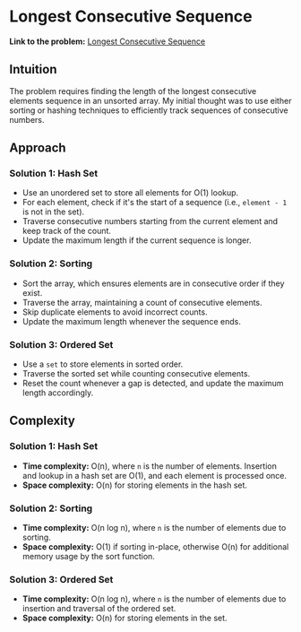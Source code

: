 # Longest Consecutive Sequence

**Link to the problem:** [Longest Consecutive Sequence](https://leetcode.com/problems/longest-consecutive-sequence/description/)

## Intuition
The problem requires finding the length of the longest consecutive elements sequence in an unsorted array. My initial thought was to use either sorting or hashing techniques to efficiently track sequences of consecutive numbers.

## Approach
### Solution 1: Hash Set
- Use an unordered set to store all elements for O(1) lookup.
- For each element, check if it's the start of a sequence (i.e., `element - 1` is not in the set).
- Traverse consecutive numbers starting from the current element and keep track of the count.
- Update the maximum length if the current sequence is longer.

### Solution 2: Sorting
- Sort the array, which ensures elements are in consecutive order if they exist.
- Traverse the array, maintaining a count of consecutive elements.
- Skip duplicate elements to avoid incorrect counts.
- Update the maximum length whenever the sequence ends.

### Solution 3: Ordered Set
- Use a `set` to store elements in sorted order.
- Traverse the sorted set while counting consecutive elements.
- Reset the count whenever a gap is detected, and update the maximum length accordingly.

## Complexity
### Solution 1: Hash Set
- **Time complexity:** O(n), where `n` is the number of elements. Insertion and lookup in a hash set are O(1), and each element is processed once.
- **Space complexity:** O(n) for storing elements in the hash set.

### Solution 2: Sorting
- **Time complexity:** O(n log n), where `n` is the number of elements due to sorting.
- **Space complexity:** O(1) if sorting in-place, otherwise O(n) for additional memory usage by the sort function.

### Solution 3: Ordered Set
- **Time complexity:** O(n log n), where `n` is the number of elements due to insertion and traversal of the ordered set.
- **Space complexity:** O(n) for storing elements in the set.
